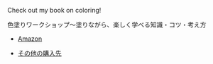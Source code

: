 
Check out my book on coloring!

色塗りワークショップ～塗りながら、楽しく学べる知識・コツ・考え方


  - [Amazon](https://amazon.co.jp/dp/4297149761)

  - [その他の購入先](https://gihyo.jp/book/2025/978-4-297-14976-5)

